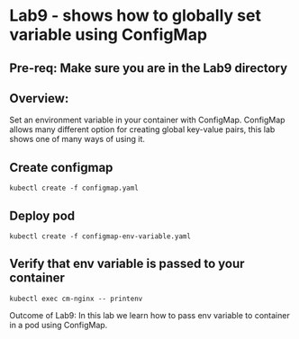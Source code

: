 # Lab9 - shows how to globally set variable using ConfigMap

## Pre-req: Make sure you are in the Lab9 directory

## Overview:
Set an environment variable in your container with ConfigMap.
ConfigMap allows many different option for creating global key-value pairs, this lab shows one of many ways
of using it.

## Create configmap
`kubectl create -f configmap.yaml`

## Deploy pod
`kubectl create -f configmap-env-variable.yaml`

## Verify that env variable is passed to your container
`kubectl exec cm-nginx -- printenv`



Outcome of Lab9:
In this lab we learn how to pass env variable to container in a pod using ConfigMap.